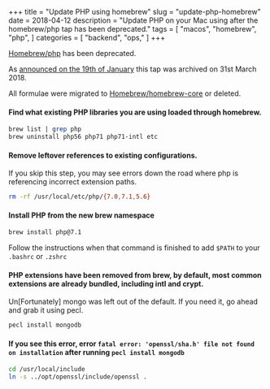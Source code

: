 +++
title = "Update PHP using homebrew"
slug = "update-php-homebrew"
date = 2018-04-12
description = "Update PHP on your Mac using after the homebrew/php tap has been deprecated."
tags = [
    "macos",
    "homebrew",
    "php",
]
categories = [
    "backend",
    "ops,"
]
+++

[Homebrew/php](https://github.com/Homebrew/homebrew-php) has been deprecated.

As [announced on the 19th of January](https://brew.sh/2018/01/19/homebrew-1.5.0/) this tap was archived on 31st March 2018.

All formulae were migrated to [Homebrew/homebrew-core](https://github.com/Homebrew/homebrew-core) or deleted.

#### Find what existing PHP libraries you are using loaded through homebrew.

```bash
brew list | grep php
brew uninstall php56 php71 php71-intl etc
```

#### Remove leftover references to existing configurations.

If you skip this step, you may see errors down the road where php is referencing incorrect extension paths.

```bash
rm -rf /usr/local/etc/php/{7.0,7.1,5.6}
```

#### Install PHP from the new brew namespace

```bash
brew install php@7.1
```

Follow the instructions when that command is finished to add `$PATH` to your `.bashrc` or `.zshrc`

#### PHP extensions have been removed from brew, by default, most common extensions are already bundled, including intl and crypt.

Un[Fortunately] mongo was left out of the default. If you need it, go ahead and grab it using pecl.

```bash
pecl install mongodb
```

#### If you see this error, error `fatal error: 'openssl/sha.h' file not found on installation` after running `pecl install mongodb`

```bash
cd /usr/local/include
ln -s ../opt/openssl/include/openssl .
```

